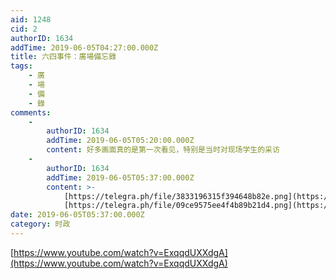 ```yaml
---
aid: 1248
cid: 2
authorID: 1634
addTime: 2019-06-05T04:27:00.000Z
title: 六四事件：廣場備忘錄
tags:
    - 廣
    - 場
    - 備
    - 錄
comments:
    -
        authorID: 1634
        addTime: 2019-06-05T05:20:00.000Z
        content: 好多画面真的是第一次看见，特别是当时对现场学生的采访
    -
        authorID: 1634
        addTime: 2019-06-05T05:37:00.000Z
        content: >-
            [https://telegra.ph/file/3833196315f394648b82e.png](https://telegra.ph/file/3833196315f394648b82e.png)
            [https://telegra.ph/file/09ce9575ee4f4b89b21d4.png](https://telegra.ph/file/09ce9575ee4f4b89b21d4.png)
date: 2019-06-05T05:37:00.000Z
category: 时政
---
```


[https://www.youtube.com/watch?v=ExqqdUXXdgA](https://www.youtube.com/watch?v=ExqqdUXXdgA)
